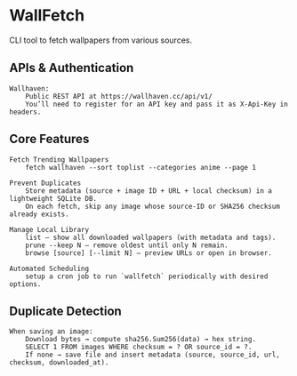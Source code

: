 # WallFetch

CLI tool to fetch wallpapers from various sources.

## APIs & Authentication
    Wallhaven:
        Public REST API at https://wallhaven.cc/api/v1/
        You’ll need to register for an API key and pass it as X-Api-Key in headers.

## Core Features
    Fetch Trending Wallpapers
        fetch wallhaven --sort toplist --categories anime --page 1

    Prevent Duplicates
        Store metadata (source + image ID + URL + local checksum) in a lightweight SQLite DB.
        On each fetch, skip any image whose source-ID or SHA256 checksum already exists.

    Manage Local Library
        list — show all downloaded wallpapers (with metadata and tags).
        prune --keep N — remove oldest until only N remain.
        browse [source] [--limit N] — preview URLs or open in browser.

    Automated Scheduling
        setup a cron job to run `wallfetch` periodically with desired options.

## Duplicate Detection
    When saving an image:
        Download bytes → compute sha256.Sum256(data) → hex string.
        SELECT 1 FROM images WHERE checksum = ? OR source_id = ?.
        If none → save file and insert metadata (source, source_id, url, checksum, downloaded_at).

